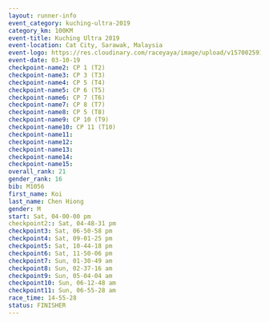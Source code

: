```yaml
---
layout: runner-info 
event_category: kuching-ultra-2019 
category_km: 100KM 
event-title: Kuching Ultra 2019
event-location: Cat City, Sarawak, Malaysia 
event-logo: https://res.cloudinary.com/raceyaya/image/upload/v1570025915/logo/kuching_ultra_jsvtue.jpg 
event-date: 03-10-19 
checkpoint-name2: CP 1 (T2) 
checkpoint-name3: CP 3 (T3) 
checkpoint-name4: CP 5 (T4) 
checkpoint-name5: CP 6 (T5) 
checkpoint-name6: CP 7 (T6) 
checkpoint-name7: CP 8 (T7) 
checkpoint-name8: CP 5 (T8) 
checkpoint-name9: CP 10 (T9) 
checkpoint-name10: CP 11 (T10) 
checkpoint-name11:  
checkpoint-name12: 
checkpoint-name13: 
checkpoint-name14: 
checkpoint-name15: 
overall_rank: 21
gender_rank: 16
bib: M1056
first_name: Koi
last_name: Chen Hiong
gender: M
start: Sat, 04-00-00 pm
checkpoint2:: Sat, 04-48-31 pm
checkpoint3: Sat, 06-50-58 pm
checkpoint4: Sat, 09-01-25 pm
checkpoint5: Sat, 10-44-18 pm
checkpoint6: Sat, 11-50-06 pm
checkpoint7: Sun, 01-30-49 am
checkpoint8: Sun, 02-37-16 am
checkpoint9: Sun, 05-04-04 am
checkpoint10: Sun, 06-12-48 am
checkpoint11: Sun, 06-55-28 am
race_time: 14-55-28
status: FINISHER
---
```

